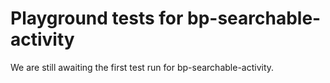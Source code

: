 # Playground tests for bp-searchable-activity
We are still awaiting the first test run for bp-searchable-activity.
